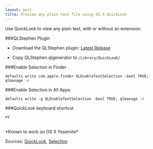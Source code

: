```yaml
---
layout: post
title: Preview any plain text file using OS X QuickLook
---
```


Use QuickLook to view any plain text, with or without an extension.

###QLStephen Plugin

* Download the QLStephen plugin: [Latest Release](https://github.com/whomwah/qlstephen/releases)

* Copy QLStephen.qlgenerator to `/Library/QuickLook/`

###Enable Selection in Finder 

`defaults write com.apple.finder QLEnableTextSelection -bool TRUE; qlmanage -r`

###Enable Selection in All Apps 

`defaults write -g QLEnableTextSelection -bool TRUE; qlmanage -r`

###QuickLook keyboard shortcut 

`⌘Y`

<br />
*Known to work on OS X Yosemite*

Sources: [QuickLook](https://coderwall.com/p/dlithw), [Selection](http://www.macworld.com/article/1164668/select_and_copy_text_within_quick_look_previews.html)

